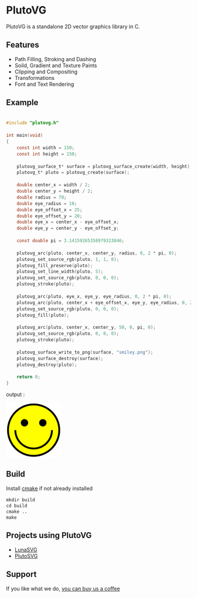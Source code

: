 # PlutoVG
PlutoVG is a standalone 2D vector graphics library in C.

## Features
- Path Filling, Stroking and Dashing
- Soild, Gradient and Texture Paints
- Clipping and Compositing
- Transformations
- Font and Text Rendering

## Example
```c

#include "plutovg.h"

int main(void)
{
    const int width = 150;
    const int height = 150;

    plutovg_surface_t* surface = plutovg_surface_create(width, height);
    plutovg_t* pluto = plutovg_create(surface);

    double center_x = width / 2;
    double center_y = height / 2;
    double radius = 70;
    double eye_radius = 10;
    double eye_offset_x = 25;
    double eye_offset_y = 20;
    double eye_x = center_x - eye_offset_x;
    double eye_y = center_y - eye_offset_y;

    const double pi = 3.14159265358979323846;

    plutovg_arc(pluto, center_x, center_y, radius, 0, 2 * pi, 0);
    plutovg_set_source_rgb(pluto, 1, 1, 0);
    plutovg_fill_preserve(pluto);
    plutovg_set_line_width(pluto, 5);
    plutovg_set_source_rgb(pluto, 0, 0, 0);
    plutovg_stroke(pluto);

    plutovg_arc(pluto, eye_x, eye_y, eye_radius, 0, 2 * pi, 0);
    plutovg_arc(pluto, center_x + eye_offset_x, eye_y, eye_radius, 0, 2 * pi, 0);
    plutovg_set_source_rgb(pluto, 0, 0, 0);
    plutovg_fill(pluto);

    plutovg_arc(pluto, center_x, center_y, 50, 0, pi, 0);
    plutovg_set_source_rgb(pluto, 0, 0, 0);
    plutovg_stroke(pluto);

    plutovg_surface_write_to_png(surface, "smiley.png");
    plutovg_surface_destroy(surface);
    plutovg_destroy(pluto);

    return 0;
}
```

output :

![smiley.png](smiley.png)

## Build
Install [cmake](https://cmake.org/download/) if not already installed

```
mkdir build
cd build
cmake ..
make
```

## Projects using PlutoVG
- [LunaSVG](https://github.com/sammycage/lunasvg)
- [PlutoSVG](https://github.com/sammycage/plutosvg)

## Support
If you like what we do, [you can buy us a coffee](https://www.patreon.com/sammycage)
